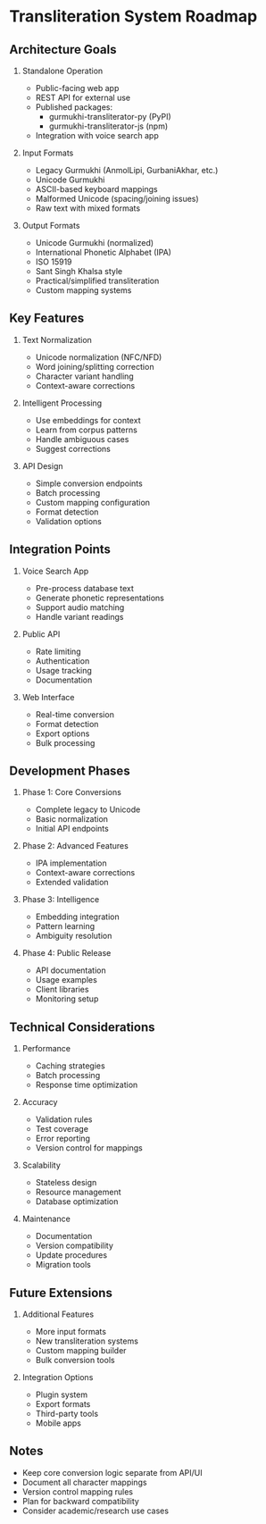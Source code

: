 # Transliteration System Roadmap

## Architecture Goals
1. Standalone Operation
   - Public-facing web app
   - REST API for external use
   - Published packages:
     * gurmukhi-transliterator-py (PyPI)
     * gurmukhi-transliterator-js (npm)
   - Integration with voice search app

2. Input Formats
   - Legacy Gurmukhi (AnmolLipi, GurbaniAkhar, etc.)
   - Unicode Gurmukhi
   - ASCII-based keyboard mappings
   - Malformed Unicode (spacing/joining issues)
   - Raw text with mixed formats

3. Output Formats
   - Unicode Gurmukhi (normalized)
   - International Phonetic Alphabet (IPA)
   - ISO 15919
   - Sant Singh Khalsa style
   - Practical/simplified transliteration
   - Custom mapping systems

## Key Features
1. Text Normalization
   - Unicode normalization (NFC/NFD)
   - Word joining/splitting correction
   - Character variant handling
   - Context-aware corrections

2. Intelligent Processing
   - Use embeddings for context
   - Learn from corpus patterns
   - Handle ambiguous cases
   - Suggest corrections

3. API Design
   - Simple conversion endpoints
   - Batch processing
   - Custom mapping configuration
   - Format detection
   - Validation options

## Integration Points
1. Voice Search App
   - Pre-process database text
   - Generate phonetic representations
   - Support audio matching
   - Handle variant readings

2. Public API
   - Rate limiting
   - Authentication
   - Usage tracking
   - Documentation

3. Web Interface
   - Real-time conversion
   - Format detection
   - Export options
   - Bulk processing

## Development Phases
1. Phase 1: Core Conversions
   - Complete legacy to Unicode
   - Basic normalization
   - Initial API endpoints

2. Phase 2: Advanced Features
   - IPA implementation
   - Context-aware corrections
   - Extended validation

3. Phase 3: Intelligence
   - Embedding integration
   - Pattern learning
   - Ambiguity resolution

4. Phase 4: Public Release
   - API documentation
   - Usage examples
   - Client libraries
   - Monitoring setup

## Technical Considerations
1. Performance
   - Caching strategies
   - Batch processing
   - Response time optimization

2. Accuracy
   - Validation rules
   - Test coverage
   - Error reporting
   - Version control for mappings

3. Scalability
   - Stateless design
   - Resource management
   - Database optimization

4. Maintenance
   - Documentation
   - Version compatibility
   - Update procedures
   - Migration tools

## Future Extensions
1. Additional Features
   - More input formats
   - New transliteration systems
   - Custom mapping builder
   - Bulk conversion tools

2. Integration Options
   - Plugin system
   - Export formats
   - Third-party tools
   - Mobile apps

## Notes
- Keep core conversion logic separate from API/UI
- Document all character mappings
- Version control mapping rules
- Plan for backward compatibility
- Consider academic/research use cases 
